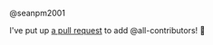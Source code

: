 @seanpm2001 

I've put up [a pull request](https://github.com/seanpm2001/SeansLifeArchive_Images_GitHub/pull/5) to add @all-contributors! :tada:
